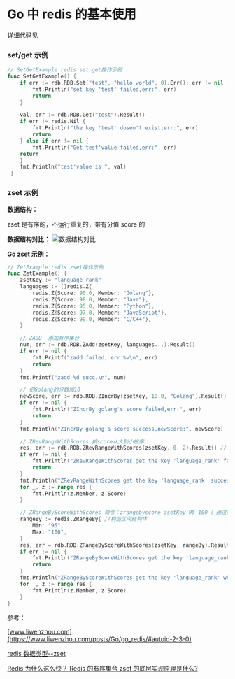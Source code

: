 # Go 中 redis 的基本使用

详细代码见[](../../code/basic_use)

### set/get 示例

```go
// SetGetExample redis set get操作示例
func SetGetExample() {
	if err := rdb.RDB.Set("test", "hello world", 0).Err(); err != nil {
		fmt.Println("set key 'test' failed,err:", err)
		return
	}

	val, err := rdb.RDB.Get("test").Result()
	if err != redis.Nil {
		fmt.Println("the key 'test' dosen't exist,err:", err)
		return
	} else if err != nil {
		fmt.Println("Get test'value failed,err:", err)
    return
    }
    fmt.Println("test'value is ", val)
 }
```

### zset 示例

**数据结构：**

zset 是有序的，不运行重复的，带有分值 score 的

**数据结构对比：**
![数据结构对比](https://img2018.cnblogs.com/blog/1750617/201910/1750617-20191030142656568-728504027.png)

**Go zset 示例：**

```go
// ZetExample redis zset操作示例
func ZetExample() {
	zsetKey := "language_rank"
	languages := []redis.Z{
		redis.Z{Score: 90.0, Member: "Golang"},
		redis.Z{Score: 98.0, Member: "Java"},
		redis.Z{Score: 95.0, Member: "Python"},
		redis.Z{Score: 97.0, Member: "JavaScript"},
		redis.Z{Score: 99.0, Member: "C/C++"},
	}

	// ZADD  添加有序集合
	num, err := rdb.RDB.ZAdd(zsetKey, languages...).Result()
	if err != nil {
		fmt.Printf("zadd failed, err:%v\n", err)
		return
	}
	fmt.Printf("zadd %d succ.\n", num)

	// 把Golang的分数加10
	newScore, err := rdb.RDB.ZIncrBy(zsetKey, 10.0, "Golang").Result()
	if err != nil {
		fmt.Println("ZIncrBy golang's score failed,err:", err)
		return
	}
	fmt.Println("ZIncrBy golang's score success,newScore:", newScore)

	// ZRevRangeWithScores 按score从大到小排序，
	res, err := rdb.RDB.ZRevRangeWithScores(zsetKey, 0, 2).Result() // 0,2 表示取前三名
	if err != nil {
		fmt.Println("ZRevRangeWithScores get the key 'language_rank' failed,err:", err)
		return
	}
	fmt.Println("ZRevRangeWithScores get the key 'language_rank' success,:", res)
	for _, z := range res {
		fmt.Println(z.Member, z.Score)
	}

	// ZRangeByScoreWithScores 命令：zrangebyscore zsetKey 95 100（ 通过score取出95-100的language，从小到大）
	rangeBy := redis.ZRangeBy{ //构造区间结构体
		Min: "95",
		Max: "100",
	}
	res, err = rdb.RDB.ZRangeByScoreWithScores(zsetKey, rangeBy).Result()
	if err != nil {
		fmt.Println("ZRangeByScoreWithScores get the key 'language_rank' which score in [95-100] failed,err:", err)
		return
	}
	fmt.Println("ZRangeByScoreWithScores get the key 'language_rank' which score in [95-100] success,:", res)
	for _, z := range res {
		fmt.Println(z.Member, z.Score)
	}
}
```

参考：

[www.liwenzhou.com](https://www.liwenzhou.com/posts/Go/go_redis/#autoid-2-3-0)

[redis 数据类型--zset](https://www.cnblogs.com/sunxuesong/p/11765052.html)

[Redis 为什么这么快？ Redis 的有序集合 zset 的底层实现原理是什么?](https://blog.csdn.net/universsky2015/article/details/102728114?utm_medium=distribute.pc_relevant.none-task-blog-BlogCommendFromMachineLearnPai2-1.edu_weight&depth_1-utm_source=distribute.pc_relevant.none-task-blog-BlogCommendFromMachineLearnPai2-1.edu_weight)
